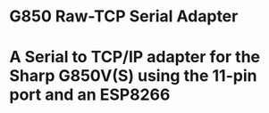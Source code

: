 # G850 Raw-TCP Serial Adapter
# A Serial to TCP/IP adapter for the Sharp G850V(S) using the 11-pin port and an ESP8266

